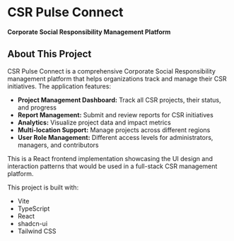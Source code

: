 # CSR Pulse Connect

**Corporate Social Responsibility Management Platform**



## About This Project

CSR Pulse Connect is a comprehensive Corporate Social Responsibility management platform that helps organizations track and manage their CSR initiatives. The application features:

- **Project Management Dashboard:** Track all CSR projects, their status, and progress
- **Report Management:** Submit and review reports for CSR initiatives
- **Analytics:** Visualize project data and impact metrics
- **Multi-location Support:** Manage projects across different regions
- **User Role Management:** Different access levels for administrators, managers, and contributors

This is a React frontend implementation showcasing the UI design and interaction patterns that would be used in a full-stack CSR management platform.

This project is built with:

- Vite
- TypeScript
- React
- shadcn-ui
- Tailwind CSS

